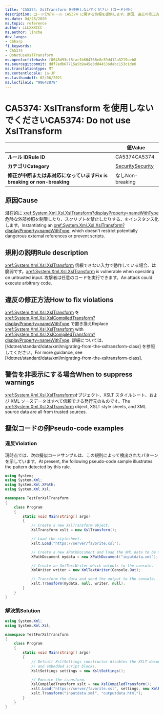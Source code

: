 ```yaml
---
title: 'CA5374: XslTransform を使用しないでください (コード分析)'
description: コード分析ルール CA5374 に関する情報を提供します。原因、違反の修正方法、非表示にするタイミングなどが含まれます。
ms.date: 04/28/2020
ms.topic: reference
author: LLLXXXCCC
ms.author: linche
dev_langs:
- CSharp
f1_keywords:
- CA5374
- DoNotUseXslTransform
ms.openlocfilehash: f8648d93cf8fae1b664768e8e39d412a3219aeb8
ms.sourcegitcommit: ddf7edb67715a5b9a45e3dd44536dabc153c1de0
ms.translationtype: MT
ms.contentlocale: ja-JP
ms.lasthandoff: 02/06/2021
ms.locfileid: "99642878"
---
```

# <a name="ca5374-do-not-use-xsltransform"></a><span data-ttu-id="1c60e-103">CA5374: XslTransform を使用しないでください</span><span class="sxs-lookup"><span data-stu-id="1c60e-103">CA5374: Do not use XslTransform</span></span>

| | <span data-ttu-id="1c60e-104">値</span><span class="sxs-lookup"><span data-stu-id="1c60e-104">Value</span></span> |
|-|-|
| <span data-ttu-id="1c60e-105">**ルール ID**</span><span class="sxs-lookup"><span data-stu-id="1c60e-105">**Rule ID**</span></span> |<span data-ttu-id="1c60e-106">CA5374</span><span class="sxs-lookup"><span data-stu-id="1c60e-106">CA5374</span></span>|
| <span data-ttu-id="1c60e-107">**カテゴリ**</span><span class="sxs-lookup"><span data-stu-id="1c60e-107">**Category**</span></span> |[<span data-ttu-id="1c60e-108">Security</span><span class="sxs-lookup"><span data-stu-id="1c60e-108">Security</span></span>](security-warnings.md)|
| <span data-ttu-id="1c60e-109">**修正が中断または非対応になっています**</span><span class="sxs-lookup"><span data-stu-id="1c60e-109">**Fix is breaking or non-breaking**</span></span> |<span data-ttu-id="1c60e-110">なし</span><span class="sxs-lookup"><span data-stu-id="1c60e-110">Non-breaking</span></span>|

## <a name="cause"></a><span data-ttu-id="1c60e-111">原因</span><span class="sxs-lookup"><span data-stu-id="1c60e-111">Cause</span></span>

<span data-ttu-id="1c60e-112">潜在的に <xref:System.Xml.Xsl.XslTransform?displayProperty=nameWithType> 危険な外部参照を制限したり、スクリプトを禁止したりする、をインスタンス化します。</span><span class="sxs-lookup"><span data-stu-id="1c60e-112">Instantiating an <xref:System.Xml.Xsl.XslTransform?displayProperty=nameWithType>, which doesn't restrict potentially dangerous external references or prevent scripts.</span></span>

## <a name="rule-description"></a><span data-ttu-id="1c60e-113">規則の説明</span><span class="sxs-lookup"><span data-stu-id="1c60e-113">Rule description</span></span>

<span data-ttu-id="1c60e-114"><xref:System.Xml.Xsl.XslTransform> 信頼できない入力で動作している場合、は脆弱です。</span><span class="sxs-lookup"><span data-stu-id="1c60e-114"><xref:System.Xml.Xsl.XslTransform> is vulnerable when operating on untrusted input.</span></span> <span data-ttu-id="1c60e-115">攻撃者は任意のコードを実行できます。</span><span class="sxs-lookup"><span data-stu-id="1c60e-115">An attack could execute arbitrary code.</span></span>

## <a name="how-to-fix-violations"></a><span data-ttu-id="1c60e-116">違反の修正方法</span><span class="sxs-lookup"><span data-stu-id="1c60e-116">How to fix violations</span></span>

<span data-ttu-id="1c60e-117"><xref:System.Xml.Xsl.XslTransform> を <xref:System.Xml.Xsl.XslCompiledTransform?displayProperty=nameWithType> で置き換え</span><span class="sxs-lookup"><span data-stu-id="1c60e-117">Replace <xref:System.Xml.Xsl.XslTransform> with <xref:System.Xml.Xsl.XslCompiledTransform?displayProperty=nameWithType>.</span></span> <span data-ttu-id="1c60e-118">詳細については、[/dotnet/standard/data/xml/migrating-from-the-xsltransform-class] を参照してください。</span><span class="sxs-lookup"><span data-stu-id="1c60e-118">For more guidance, see [/dotnet/standard/data/xml/migrating-from-the-xsltransform-class].</span></span>

## <a name="when-to-suppress-warnings"></a><span data-ttu-id="1c60e-119">警告を非表示にする場合</span><span class="sxs-lookup"><span data-stu-id="1c60e-119">When to suppress warnings</span></span>

<span data-ttu-id="1c60e-120"><xref:System.Xml.Xsl.XslTransform>オブジェクト、XSLT スタイルシート、および XML ソースデータはすべて信頼できる発行元のものです。</span><span class="sxs-lookup"><span data-stu-id="1c60e-120">The <xref:System.Xml.Xsl.XslTransform> object, XSLT style sheets, and XML source data are all from trusted sources.</span></span>

## <a name="pseudo-code-examples"></a><span data-ttu-id="1c60e-121">擬似コードの例</span><span class="sxs-lookup"><span data-stu-id="1c60e-121">Pseudo-code examples</span></span>

### <a name="violation"></a><span data-ttu-id="1c60e-122">違反</span><span class="sxs-lookup"><span data-stu-id="1c60e-122">Violation</span></span>

<span data-ttu-id="1c60e-123">現時点では、次の擬似コードサンプルは、この規則によって検出されたパターンを示しています。</span><span class="sxs-lookup"><span data-stu-id="1c60e-123">At present, the following pseudo-code sample illustrates the pattern detected by this rule.</span></span>

```csharp
using System;
using System.Xml;
using System.Xml.XPath;
using System.Xml.Xsl;

namespace TestForXslTransform
{
    class Program
    {
        static void Main(string[] args)
        {
            // Create a new XslTransform object.
            XslTransform xslt = new XslTransform();

            // Load the stylesheet.
            xslt.Load("https://server/favorite.xsl");

            // Create a new XPathDocument and load the XML data to be transformed.
            XPathDocument mydata = new XPathDocument("inputdata.xml");

            // Create an XmlTextWriter which outputs to the console.
            XmlWriter writer = new XmlTextWriter(Console.Out);

            // Transform the data and send the output to the console.
            xslt.Transform(mydata, null, writer, null);
        }
    }
}
```

### <a name="solution"></a><span data-ttu-id="1c60e-124">解決策</span><span class="sxs-lookup"><span data-stu-id="1c60e-124">Solution</span></span>

```csharp
using System.Xml;
using System.Xml.Xsl;

namespace TestForXslTransform
{
    class Program
    {
        static void Main(string[] args)
        {
            // Default XsltSettings constructor disables the XSLT document() function
            // and embedded script blocks.
            XsltSettings settings = new XsltSettings();

            // Execute the transform.
            XslCompiledTransform xslt = new XslCompiledTransform();
            xslt.Load("https://server/favorite.xsl", settings, new XmlUrlResolver());
            xslt.Transform("inputdata.xml", "outputdata.html");
        }
    }
}
```
